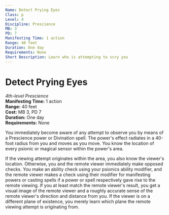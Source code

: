 ```yaml
---
Name: Detect Prying Eyes
Class: p
Level: 4
Discipline: Prescience
MB: 3
PD: 7
Manifesting Time: 1 action
Range: 40 feet
Duration: One day
Requirements: None
Short Description: Learn who is attempting to scry you
---
```

# Detect Prying Eyes
*4th-level Prescience*\
**Manifesting Time:** 1 action\
**Range:** 40 feet\
**Cost:** MB 3, PD 7\
**Duration:** One day\
**Requirements:** None

You immediately become aware of any attempt
to observe you by means of a Prescience power or Divination
spell. The power's effect radiates in a 40-foot radius from
you and moves as you move. You know the location of every
psionic or magical sensor within the power's area.

If the viewing attempt originates within the area, you also
know the viewer's location. Otherwise, you and the remote
viewer immediately make opposed checks. You make an ability
check using your psionics ability modifier, and the remote
viewer makes a check using their modifier for manifesting
powers or casting spells if a power or spell respectively
gave rise to the remote viewing. If you at least match the
remote viewer's result, you get a visual image of the remote
viewer and a roughly accurate sense of the remote viewer's
direction and distance from you.
If the viewer is on a different plane of existence,
you merely learn which plane the remote viewing attempt is
originating from.
